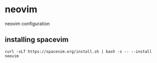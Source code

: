 # neovim
neovim configuration

## installing spacevim

    curl -sLf https://spacevim.org/install.sh | bash -s -- --install neovim
